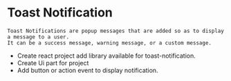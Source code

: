 # Toast Notification

    Toast Notifications are popup messages that are added so as to display a message to a user. 
    It can be a success message, warning message, or a custom message.

- Create react project add library available for toast-notification.
- Create Ui part for project
- Add button or action event to display notification.